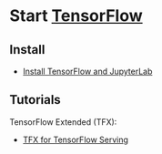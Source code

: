 # Start [TensorFlow][]

[TensorFlow]: https://www.tensorflow.org/

## Install

- [Install TensorFlow and JupyterLab](docs/install_tensorflow_and_jupyterlab.md)

## Tutorials

TensorFlow Extended (TFX):

- [TFX for TensorFlow Serving](docs/tfx_for_tensorflow_serving.ipynb)
